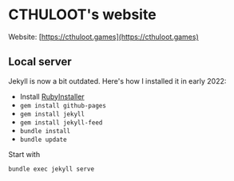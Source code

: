 # CTHULOOT's website

Website: [https://cthuloot.games](https://cthuloot.games)

## Local server

Jekyll is now a bit outdated. Here's how I installed it in early 2022:

- Install [RubyInstaller](https://rubyinstaller.org/)
- `gem install github-pages`
- `gem install jekyll`
- `gem install jekyll-feed`
- `bundle install`
- `bundle update`

Start with

`bundle exec jekyll serve`

